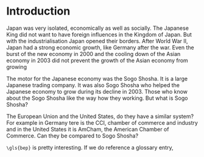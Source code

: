 # Introduction

Japan was very isolated, economically as well as socially. The Japanese King did not want to have foreign influences in the Kingdom of Japan. But with the industrialisation Japan opened their borders. After World War II, Japan had a strong economic growth, like Germany after the war. Even the burst of the new economy in 2000 and the cooling down of the Asian economy in 2003 did not prevent the growth of the Asian economy from growing

The motor for the Japanese economy was the Sogo Shosha. It is a large Japanese trading company. It was also Sogo Shosha who helped the Japanese economy to grow during its decline in 2003. Those who know about the Sogo Shosha like the way how they working. But what is Sogo Shosha?

The European Union and the United States, do they have a similar system? For example in Germany tere is the CCI, chamber of commerce and industry and in the United States it is AmCham, the American Chamber of Commerce. Can they be compared to Sogo Shosha?

`\gls{bep}` is pretty interesting. If we do reference a glossary entry,

